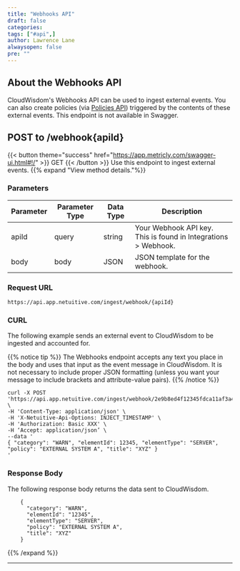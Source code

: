 ```yaml
---
title: "Webhooks API"
draft: false
categories:
tags: ["#api",]
author: Lawrence Lane
alwaysopen: false
pre: ""
---
```



## About the Webhooks API

CloudWisdom's Webhooks API can be used to ingest external events. You can also create policies (via [Policies API](/api/api-policies)) triggered by the contents of these external events. This endpoint is not available in Swagger.

## POST to /webhook{apiId}
{{< button theme="success" href="https://app.metricly.com/swagger-ui.html#!/" >}} GET {{< /button >}} Use this endpoint to ingest external events.
{{% expand "View method details."%}}

### Parameters

| Parameter | Parameter Type | Data Type | Description |
|-------------|----------------|-----------|----------------------|
| apiId | query | string | Your Webhook API key. This is found in Integrations > Webhook. |
| body | body  | JSON  | JSON template for the webhook.  |

### Request URL

 `https://api.app.netuitive.com/ingest/webhook/{apiId}`

### CURL

The following example sends an external event to CloudWisdom to be ingested and accounted for.

{{% notice tip %}}
The Webhooks endpoint accepts any text you place in the body and uses that input as the event message in CloudWisdom. It is not necessary to include proper JSON formatting (unless you want your message to include brackets and attribute-value pairs).
{{% /notice %}}

```
curl -X POST 'https://api.app.netuitive.com/ingest/webhook/2e9b8ed4f12345fdca11af3a443172a4' \
-H 'Content-Type: application/json' \
-H 'X-Netuitive-Api-Options: INJECT_TIMESTAMP' \
-H 'Authorization: Basic XXX' \
-H ‘Accept: application/json’ \
--data '
{ "category": "WARN", "elementId": 12345, "elementType": "SERVER", "policy": "EXTERNAL SYSTEM A", "title": "XYZ" }
'
```

### Response Body

The following response body returns the data sent to CloudWisdom.

```
    {
      "category": "WARN",
      "elementId": "12345",
      "elementType": "SERVER",
      "policy": "EXTERNAL SYSTEM A",
      "title": "XYZ"
    }

```
{{% /expand %}}

---
